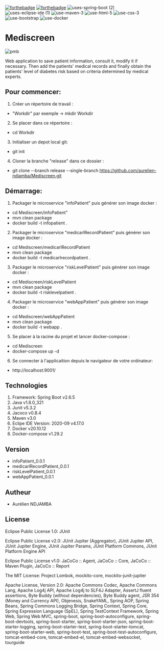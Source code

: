 [![forthebadge](https://forthebadge.com/images/badges/open-source.svg)](https://forthebadge.com)
[![forthebadge](https://forthebadge.com/images/badges/made-with-java.svg)](https://forthebadge.com) 
![uses-spring-boot (2)](https://user-images.githubusercontent.com/66125882/150993441-590505b7-fd53-44df-9ac5-695d0fb59754.svg)
![uses-eclipse-ide (1)](https://user-images.githubusercontent.com/66125882/150993531-3f8d450c-0399-4c9f-920c-4296d0473f2d.svg)
![use-maven-3](https://user-images.githubusercontent.com/66125882/165568415-f2afa0b6-f3ac-4988-a89a-d9d779276c57.svg)
![use-html-5](https://user-images.githubusercontent.com/66125882/165568394-75ae0be2-3daf-494a-a36b-bb8c661bc155.svg)
![use-css-3](https://user-images.githubusercontent.com/66125882/165568363-3c74f098-a315-423d-9473-65d5e16982e4.svg)
![use-bootstrap](https://user-images.githubusercontent.com/66125882/165568330-7d208098-b150-4085-b8bb-47274021a1b2.svg)
![use-docker](https://user-images.githubusercontent.com/66125882/165568249-b3ecabfb-f613-4822-b873-d8f2d0d67ce7.svg)


# Mediscreen
![pmb](https://user-images.githubusercontent.com/66125882/165566469-0f1590a9-170d-4ae6-95cd-a5c228aab78f.PNG)

Web application to save patient information, consult it, modify it if necessary. Then add the patients' medical records and finally obtain the patients' level of diabetes risk based on criteria determined by medical experts.

## Pour commencer:
1. Créer un répertoire de travail :
  - "Workdir" par exemple -> mkdir Workdir
2. Se placer dans ce répertoire :
  - cd Workdir
3. Initialiser un depot local git:
  - git init
4. Cloner la branche "release" dans ce dossier :
  - git clone --branch release --single-branch https://github.com/aurelien-ndjamba/Mediscreen.git

## Démarrage:
1. Packager le microservice "infoPatient" puis générer son image docker : 
- cd Mediscreen/infoPatient"
- mvn clean package
- docker build -t infopatient . 
2. Packager le microservice "medicarlRecordPatient" puis générer son image docker : 
- cd Mediscreen/medicarlRecordPatient
- mvn clean package
- docker build -t medicarlrecordpatient . 
3. Packager le microservice "riskLevelPatient" puis générer son image docker : 
- cd Mediscreen/riskLevelPatient
- mvn clean package
- docker build -t risklevelpatient . 
4. Packager le microservice "webAppPatient" puis générer son image docker : 
- cd Mediscreen/webAppPatient
- mvn clean package
- docker build -t webapp . 
5. Se placer à la racine du projet et lancer docker-compose : 
- cd Mediscreen
- docker-compose up -d
6. Se connecter à l'applicaition depuis le navigateur de votre ordinateur:
- http://localhost:9001/

## Technologies
1. Framework: Spring Boot v2.6.5
2. Java v1.8.0_321
3. Junit v5.3.2
4. Jacoco v0.8.4
5. Maven v3.0
6. Eclipe IDE Version: 2020-09 v4.17.0
7. Docker v20.10.12
8. Docker-compose v1.29.2

## Version
- infoPatient_0.0.1
- medicarlRecordPatient_0.0.1
- riskLevelPatient_0.0.1
- webAppPatient_0.0.1

## Autheur
- Aurélien NDJAMBA

## License
Eclipse Public License 1.0: JUnit

Eclipse Public License v2.0: JUnit Jupiter (Aggregator), JUnit Jupiter API, JUnit Jupiter Engine, JUnit Jupiter Params, JUnit Platform Commons, JUnit Platform Engine API

Eclipse Public License v1.0: JaCoCo :: Agent, JaCoCo :: Core, JaCoCo :: Maven Plugin, JaCoCo :: Report

The MIT License: Project Lombok, mockito-core, mockito-junit-jupiter

Apache License, Version 2.0: Apache Commons Codec, Apache Commons Lang, Apache Log4j API, Apache Log4j to SLF4J Adapter, AssertJ fluent assertions, Byte Buddy (without dependencies), Byte Buddy agent, JSR 354 (Money and Currency API), Objenesis, SnakeYAML, Spring AOP, Spring Beans, Spring Commons Logging Bridge, Spring Context, Spring Core, Spring Expression Language (SpEL), Spring TestContext Framework, Spring Web, Spring Web MVC, spring-boot, spring-boot-autoconfigure, spring-boot-devtools, spring-boot-starter, spring-boot-starter-json, spring-boot-starter-logging, spring-boot-starter-test, spring-boot-starter-tomcat, spring-boot-starter-web, spring-boot-test, spring-boot-test-autoconfigure, tomcat-embed-core, tomcat-embed-el, tomcat-embed-websocket, tourguide
